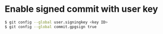 # Enable signed commit with user key

```bash
$ git config --global user.signingkey <key ID>
$ git config --global commit.gpgsign true
```

